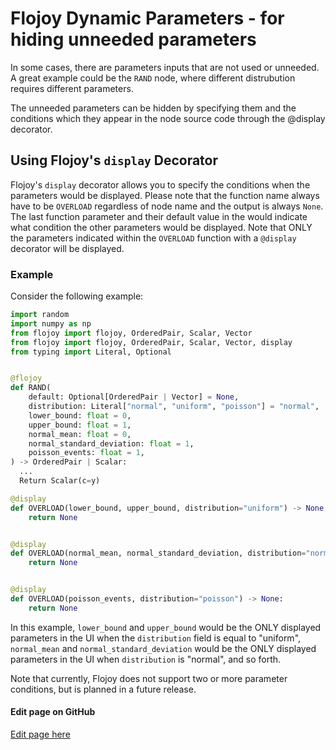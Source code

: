 # Flojoy Dynamic Parameters - for hiding unneeded parameters

In some cases, there are parameters inputs that are not used or unneeded. A great example could be the `RAND` node, where different distrubution requires different parameters.

The unneeded parameters can be hidden by specifying them and the conditions which they appear in the node source code through the @display decorator.

## Using Flojoy's `display` Decorator
Flojoy's `display` decorator allows you to specify the conditions when the parameters would be displayed. 
Please note that the function name always have to be `OVERLOAD` regardless of node name and the output is always `None`.
The last function parameter and their default value in the would indicate what condition the other parameters would be displayed.
Note that ONLY the parameters indicated within the `OVERLOAD` function with a `@display` decorator will be displayed.

### Example

Consider the following example: 
```python
import random
import numpy as np
from flojoy import flojoy, OrderedPair, Scalar, Vector
from flojoy import flojoy, OrderedPair, Scalar, Vector, display
from typing import Literal, Optional


@flojoy
def RAND(
    default: Optional[OrderedPair | Vector] = None,
    distribution: Literal["normal", "uniform", "poisson"] = "normal",
    lower_bound: float = 0,
    upper_bound: float = 1,
    normal_mean: float = 0,
    normal_standard_deviation: float = 1,
    poisson_events: float = 1,
) -> OrderedPair | Scalar:
  ...
  Return Scalar(c=y)

@display
def OVERLOAD(lower_bound, upper_bound, distribution="uniform") -> None:
    return None


@display
def OVERLOAD(normal_mean, normal_standard_deviation, distribution="normal") -> None:
    return None


@display
def OVERLOAD(poisson_events, distribution="poisson") -> None:
    return None
```
In this example, `lower_bound` and `upper_bound` would be the ONLY displayed parameters in the UI when the `distribution` field is equal to "uniform", 
`normal_mean` and `normal_standard_deviation` would be the ONLY displayed parameters in the UI when `distribution` is "normal", and so forth.

Note that currently, Flojoy does not support two or more parameter conditions, but is planned in a future release.

<SectionBreak />

[//]: # (Edit page on GitHub)

#### Edit page on GitHub

[Edit page here](https://github.com/flojoy-ai/docs/blob/main/docs/advanced-usage/dynamic-parameter.md)

